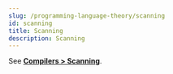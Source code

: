 ```yaml
---
slug: /programming-language-theory/scanning
id: scanning
title: Scanning
description: Scanning
---
```


See **[Compilers > Scanning](/compilers/scanning)**.

